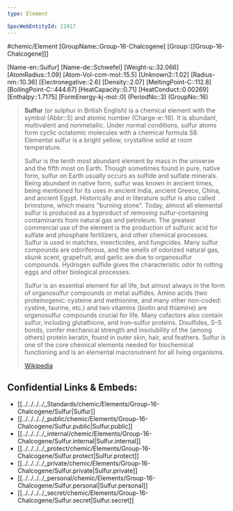 ```yaml
---
type: Element

SpocWebEntityId: 21917
---
```


#chemic/Element 
[GroupName::Group-16-Chalcogene]
[Group::[[Group-16-Chalcogene]]]


[Name-en::Sulfur]
[Name-de::Schwefel]
[Weight-u::32.066]
[AtomRadius::1.09]
[Atom-Vol-ccm-mol::15.5]
[Unknown2::1.02]
[Radius-nm::10.36]
[Electronegative::2.6]
[Density::2.07]
[MeltingPoint-C::112.8]
[BoilingPoint-C::444.67]
[HeatCapacity::0.71]
[HeatConduct::0.00269]
[Enthalpy::1.7175]
[FormEnergy-kj-mol::0]
(PeriodNo::3)
(GroupNo::16)



> **Sulfur** (or sulphur in British English) is a chemical element with the symbol (Abbr::S) and atomic number (Charge-e::16). It is abundant, multivalent and nonmetallic. Under normal conditions, sulfur atoms form cyclic octatomic molecules with a chemical formula S8. Elemental sulfur is a bright yellow, crystalline solid at room temperature.
>
> Sulfur is the tenth most abundant element by mass in the universe and the fifth most on Earth. Though sometimes found in pure, native form, sulfur on Earth usually occurs as sulfide and sulfate minerals. Being abundant in native form, sulfur was known in ancient times, being mentioned for its uses in ancient India, ancient Greece, China, and ancient Egypt. Historically and in literature sulfur is also called brimstone, which means "burning stone". Today, almost all elemental sulfur is produced as a byproduct of removing sulfur-containing contaminants from natural gas and petroleum. The greatest commercial use of the element is the production of sulfuric acid for sulfate and phosphate fertilizers, and other chemical processes. Sulfur is used in matches, insecticides, and fungicides. Many sulfur compounds are odoriferous, and the smells of odorized natural gas, skunk scent, grapefruit, and garlic are due to organosulfur compounds. Hydrogen sulfide gives the characteristic odor to rotting eggs and other biological processes.
>
> Sulfur is an essential element for all life, but almost always in the form of organosulfur compounds or metal sulfides. Amino acids (two proteinogenic: cysteine and methionine, and many other non-coded: cystine, taurine, etc.) and two vitamins (biotin and thiamine) are organosulfur compounds crucial for life. Many cofactors also contain sulfur, including glutathione, and iron–sulfur proteins. Disulfides, S–S bonds, confer mechanical strength and insolubility of the (among others) protein keratin, found in outer skin, hair, and feathers. Sulfur is one of the core chemical elements needed for biochemical functioning and is an elemental macronutrient for all living organisms.
>
> [Wikipedia](https://en.wikipedia.org/wiki/Sulfur)

## Confidential Links & Embeds: 
- [[../../../../_Standards/chemic/Elements/Group-16-Chalcogene/Sulfur|Sulfur]] 
- [[../../../../_public/chemic/Elements/Group-16-Chalcogene/Sulfur.public|Sulfur.public]] 
- [[../../../../_internal/chemic/Elements/Group-16-Chalcogene/Sulfur.internal|Sulfur.internal]] 
- [[../../../../_protect/chemic/Elements/Group-16-Chalcogene/Sulfur.protect|Sulfur.protect]] 
- [[../../../../_private/chemic/Elements/Group-16-Chalcogene/Sulfur.private|Sulfur.private]] 
- [[../../../../_personal/chemic/Elements/Group-16-Chalcogene/Sulfur.personal|Sulfur.personal]] 
- [[../../../../_secret/chemic/Elements/Group-16-Chalcogene/Sulfur.secret|Sulfur.secret]] 
